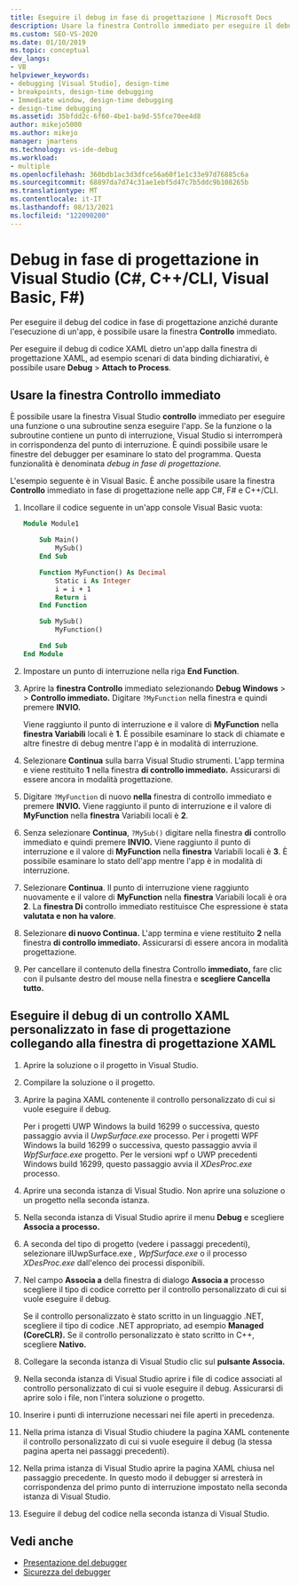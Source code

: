 ```yaml
---
title: Eseguire il debug in fase di progettazione | Microsoft Docs
description: Usare la finestra Controllo immediato per eseguire il debug del codice in fase di progettazione, senza eseguire l'app. È possibile eseguire una funzione ed esaminare lo stato quando viene raggiunto un punto di interruzione.
ms.custom: SEO-VS-2020
ms.date: 01/10/2019
ms.topic: conceptual
dev_langs:
- VB
helpviewer_keywords:
- debugging [Visual Studio], design-time
- breakpoints, design-time debugging
- Immediate window, design-time debugging
- design-time debugging
ms.assetid: 35bfdd2c-6f60-4be1-ba9d-55fce70ee4d8
author: mikejo5000
ms.author: mikejo
manager: jmartens
ms.technology: vs-ide-debug
ms.workload:
- multiple
ms.openlocfilehash: 360bdb1ac3d3dfce56a60f1e1c33e97d76885c6a
ms.sourcegitcommit: 68897da7d74c31ae1ebf5d47c7b5ddc9b108265b
ms.translationtype: MT
ms.contentlocale: it-IT
ms.lasthandoff: 08/13/2021
ms.locfileid: "122090200"
---
```

# <a name="debug-at-design-time-in-visual-studio-c-ccli-visual-basic-f"></a>Debug in fase di progettazione in Visual Studio (C#, C++/CLI, Visual Basic, F#)

Per eseguire il debug del codice in fase di progettazione anziché durante l'esecuzione di un'app, è possibile usare la finestra **Controllo** immediato.

Per eseguire il debug di codice XAML dietro un'app dalla finestra di progettazione XAML, ad esempio scenari di data binding dichiarativi, è possibile usare **Debug**  >  **Attach to Process**.

## <a name="use-the-immediate-window"></a>Usare la finestra Controllo immediato

È possibile usare la finestra Visual Studio **controllo** immediato per eseguire una funzione o una subroutine senza eseguire l'app. Se la funzione o la subroutine contiene un punto di interruzione, Visual Studio si interromperà in corrispondenza del punto di interruzione. È quindi possibile usare le finestre del debugger per esaminare lo stato del programma. Questa funzionalità è denominata *debug in fase di progettazione.*

L'esempio seguente è in Visual Basic. È anche possibile usare la finestra **Controllo** immediato in fase di progettazione nelle app C#, F# e C++/CLI.

1. Incollare il codice seguente in un'app console Visual Basic vuota:

   ```vb
   Module Module1

       Sub Main()
           MySub()
       End Sub

       Function MyFunction() As Decimal
           Static i As Integer
           i = i + 1
           Return i
       End Function

       Sub MySub()
           MyFunction()

       End Sub
   End Module
   ```

1. Impostare un punto di interruzione nella riga **End Function**.

1. Aprire la **finestra Controllo** immediato selezionando **Debug Windows**  >    >  **Controllo immediato.** Digitare `?MyFunction` nella finestra e quindi premere **INVIO.**

   Viene raggiunto il punto di interruzione e il valore di **MyFunction** nella **finestra Variabili** locali è **1**. È possibile esaminare lo stack di chiamate e altre finestre di debug mentre l'app è in modalità di interruzione.

1. Selezionare **Continua** sulla barra Visual Studio strumenti. L'app termina e viene restituito **1** nella finestra **di controllo immediato.** Assicurarsi di essere ancora in modalità progettazione.

1. Digitare `?MyFunction` di nuovo **nella** finestra di controllo immediato e premere **INVIO.** Viene raggiunto il punto di interruzione e il valore di **MyFunction** nella **finestra** Variabili locali è **2**.

1. Senza selezionare **Continua**, `?MySub()` digitare nella finestra **di** controllo immediato e quindi premere **INVIO.** Viene raggiunto il punto di interruzione e il valore di **MyFunction** nella **finestra** Variabili locali è **3**. È possibile esaminare lo stato dell'app mentre l'app è in modalità di interruzione.

1. Selezionare **Continua**. Il punto di interruzione viene raggiunto nuovamente e il valore di **MyFunction** nella **finestra** Variabili locali è ora **2**. La **finestra Di** controllo immediato restituisce Che espressione è stata **valutata e non ha valore**.

1. Selezionare **di nuovo Continua.** L'app termina e viene restituito **2** nella finestra **di controllo immediato.** Assicurarsi di essere ancora in modalità progettazione.

1. Per cancellare il contenuto della finestra Controllo **immediato,** fare clic con il pulsante destro del mouse nella finestra e **scegliere Cancella tutto.**

## <a name="debug-a-custom-xaml-control-at-design-time-by-attaching-to-xaml-designer"></a>Eseguire il debug di un controllo XAML personalizzato in fase di progettazione collegando alla finestra di progettazione XAML

1. Aprire la soluzione o il progetto in Visual Studio.

1. Compilare la soluzione o il progetto.

1. Aprire la pagina XAML contenente il controllo personalizzato di cui si vuole eseguire il debug.

   Per i progetti UWP Windows la build 16299 o successiva, questo passaggio avvia il *UwpSurface.exe* processo. Per i progetti WPF Windows la build 16299 o successiva, questo passaggio avvia il *WpfSurface.exe* progetto. Per le versioni wpf o UWP precedenti Windows build 16299, questo passaggio avvia il *XDesProc.exe* processo. 

1. Aprire una seconda istanza di Visual Studio. Non aprire una soluzione o un progetto nella seconda istanza.

1. Nella seconda istanza di Visual Studio aprire il menu **Debug** e scegliere **Associa a processo.**

1. A seconda del tipo di progetto (vedere i passaggi precedenti), selezionare ilUwpSurface.exe *,* *WpfSurface.exe* o il processo *XDesProc.exe* dall'elenco dei processi disponibili.

1. Nel campo **Associa a** della finestra di dialogo **Associa a** processo scegliere il tipo di codice corretto per il controllo personalizzato di cui si vuole eseguire il debug.

   Se il controllo personalizzato è stato scritto in un linguaggio .NET, scegliere il tipo di codice .NET appropriato, ad esempio **Managed (CoreCLR).** Se il controllo personalizzato è stato scritto in C++, scegliere **Nativo.**

1. Collegare la seconda istanza di Visual Studio clic sul **pulsante Associa.**

1. Nella seconda istanza di Visual Studio aprire i file di codice associati al controllo personalizzato di cui si vuole eseguire il debug. Assicurarsi di aprire solo i file, non l'intera soluzione o progetto.

1. Inserire i punti di interruzione necessari nei file aperti in precedenza.

1. Nella prima istanza di Visual Studio chiudere la pagina XAML contenente il controllo personalizzato di cui si vuole eseguire il debug (la stessa pagina aperta nei passaggi precedenti).

1. Nella prima istanza di Visual Studio aprire la pagina XAML chiusa nel passaggio precedente. In questo modo il debugger si arresterà in corrispondenza del primo punto di interruzione impostato nella seconda istanza di Visual Studio.

1. Eseguire il debug del codice nella seconda istanza di Visual Studio.

## <a name="see-also"></a>Vedi anche
- [Presentazione del debugger](../debugger/debugger-feature-tour.md)
- [Sicurezza del debugger](../debugger/debugger-security.md)